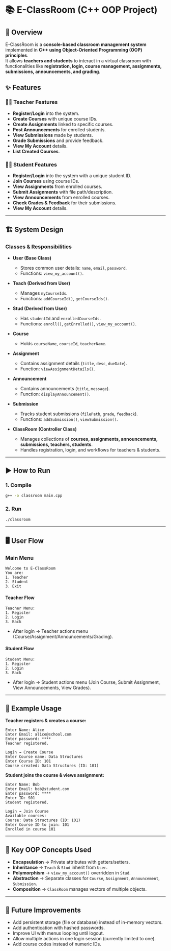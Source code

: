 # 📚 E-ClassRoom (C++ OOP Project)

## 📖 Overview
E-ClassRoom is a **console-based classroom management system** implemented in **C++ using Object-Oriented Programming (OOP) principles**.  
It allows **teachers and students** to interact in a virtual classroom with functionalities like **registration, login, course management, assignments, submissions, announcements, and grading**.


## ✨ Features

### 👩‍🏫 Teacher Features
- **Register/Login** into the system.  
- **Create Courses** with unique course IDs.  
- **Create Assignments** linked to specific courses.  
- **Post Announcements** for enrolled students.  
- **View Submissions** made by students.  
- **Grade Submissions** and provide feedback.  
- **View My Account** details.  
- **List Created Courses**.  

### 👨‍🎓 Student Features
- **Register/Login** into the system with a unique student ID.  
- **Join Courses** using course IDs.  
- **View Assignments** from enrolled courses.  
- **Submit Assignments** with file path/description.  
- **View Announcements** from enrolled courses.  
- **Check Grades & Feedback** for their submissions.  
- **View My Account** details.  

---

## 🏗️ System Design

### Classes & Responsibilities
- **User (Base Class)**  
  - Stores common user details: `name`, `email`, `password`.  
  - Functions: `view_my_account()`.  

- **Teach (Derived from User)**  
  - Manages `myCourseIds`.  
  - Functions: `addCourseId()`, `getCourseIds()`.  

- **Stud (Derived from User)**  
  - Has `studentId` and `enrolledCourseIds`.  
  - Functions: `enroll()`, `getEnrolled()`, `view_my_account()`.  

- **Course**  
  - Holds `courseName`, `courseId`, `teacherName`.  

- **Assignment**  
  - Contains assignment details (`title`, `desc`, `dueDate`).  
  - Function: `viewAssignmentDetails()`.  

- **Announcement**  
  - Contains announcements (`title`, `message`).  
  - Function: `displayAnnouncement()`.  

- **Submission**  
  - Tracks student submissions (`filePath`, `grade`, `feedback`).  
  - Functions: `addSubmission()`, `viewSubmission()`.  

- **ClassRoom (Controller Class)**  
  - Manages collections of **courses, assignments, announcements, submissions, teachers, students**.  
  - Handles registration, login, and workflows for teachers & students.  

---

## ▶️ How to Run

### 1. Compile
```bash
g++ -o classroom main.cpp
```

### 2. Run
```bash
./classroom
```

---

## 🖥️ User Flow

### Main Menu
```
Welcome to E-ClassRoom
You are: 
1. Teacher 
2. Student 
3. Exit
```

#### Teacher Flow
```
Teacher Menu: 
1. Register 
2. Login 
3. Back
```
- After login → Teacher actions menu (Course/Assignment/Announcements/Grading).

#### Student Flow
```
Student Menu: 
1. Register 
2. Login 
3. Back
```
- After login → Student actions menu (Join Course, Submit Assignment, View Announcements, View Grades).

---

## 📌 Example Usage

**Teacher registers & creates a course:**
```
Enter Name: Alice
Enter Email: alice@school.com
Enter password: ****
Teacher registered.

Login → Create Course
Enter Course name: Data Structures
Enter Course ID: 101
Course created: Data Structures (ID: 101)
```

**Student joins the course & views assignment:**
```
Enter Name: Bob
Enter Email: bob@student.com
Enter password: ****
Enter ID: S01
Student registered.

Login → Join Course
Available courses:
Course: Data Structures (ID: 101)
Enter Course ID to join: 101
Enrolled in course 101
```

---

## 🔑 Key OOP Concepts Used
- **Encapsulation** → Private attributes with getters/setters.  
- **Inheritance** → `Teach` & `Stud` inherit from `User`.  
- **Polymorphism** → `view_my_account()` overridden in `Stud`.  
- **Abstraction** → Separate classes for `Course`, `Assignment`, `Announcement`, `Submission`.  
- **Composition** → `ClassRoom` manages vectors of multiple objects.  

---

## 🚀 Future Improvements
- Add persistent storage (file or database) instead of in-memory vectors.  
- Add authentication with hashed passwords.  
- Improve UI with menus looping until logout.  
- Allow multiple actions in one login session (currently limited to one).  
- Add course codes instead of numeric IDs.  

